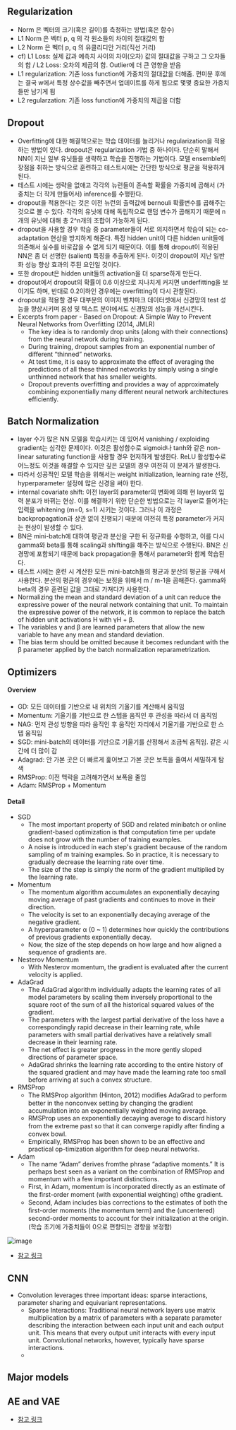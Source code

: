 ## Regularization
- Norm 은 벡터의 크기(혹은 길이)를 측정하는 방법(혹은 함수)
- L1 Norm 은 벡터 p, q 의 각 원소들의 차이의 절대값의 합
- L2 Norm 은 벡터 p, q 의 유클리디안 거리(직선 거리)
- cf)  L1 Loss: 실제 값과 예측치 사이의 차이(오차) 값의 절대값을 구하고 그 오차들의 합 / L2 Loss: 오차의 제곱의 합. Outlier에 더 큰 영향을 받음
- L1 regularization: 기존 loss function에 가중치의 절대값을 더해줌. 편미분 후에는 결국 w에서 특정 상수값을 빼주면서 업데이트를 하게 됨으로 몇몇 중요한 가중치들만 남기게 됨
- L2 regularzation: 기존 loss function에 가중치의 제곱을 더함


## Dropout
- Overfitting에 대한 해결책으로는 학습 데이터를 늘리거나 regularization을 적용하는 방법이 있다. dropout은 regularization 기법 중 하나이다. 단순히 말해서 NN이 지닌 일부 유닛들을 생략하고 학습을 진행하는 기법이다. 모델 ensemble의 장점을 취하는 방식으로 훈련하고 테스트시에는 간단한 방식으로 평균을 적용하게 된다.
- 테스트 시에는 생략을 없애고 각각의 뉴런들이 존속할 확률을 가중치에 곱해서 (가중치는 더 작게 만들어서) inference를 수행한다.
- dropout을 적용한다는 것은 이전 뉴런의 출력값에 bernouli 확률변수를 곱해주는 것으로 볼 수 있다. 각각의 유닛에 대해 독립적으로 랜덤 변수가 곱해지기 때문에 n개의 유닛에 대해 총 2^n개의 조합이 가능하게 된다.
- dropout을 사용할 경우 학습 중 parameter들이 서로 의지하면서 학습이 되는 co-adaptation 현상을 방지하게 해준다. 특정 hidden unit이 다른 hidden unit들에 의존해서 실수를 바로잡을 수 없게 되기 때문이다. 이를 통해 dropout이 적용된 NN은 좀 더 선명한 (salient) 특징을 추출하게 된다. 이것이 dropout이 지난 일반화 성능 향상 효과의 주된 요인일 것이다.
- 또한 dropout은 hidden unit들의 activation을 더 sparse하게 만든다. 
- dropout에서 dropout의 확률이 0.6 이상으로 지나치게 커지면 underfitting을 보이기도 하며, 반대로 0.2이하인 경우에는 overfitting이 다시 관찰된다.
- dropout을 적용할 경우 대부분의 이미지 벤치마크 데이터셋에서 신경망의 test 성능을 향상시키며 음성 및 텍스트 분야에서도 신경망의 성능을 개선시킨다. 
- Excerpts from paper - Based on Dropout: A Simple Way to Prevent Neural Networks from Overfitting (2014, JMLR)
  - The key idea is to randomly drop units (along with their connections) from the neural network during training.
  - During training, dropout samples from an exponential number of different “thinned” networks.
  - At test time, it is easy to approximate the effect of averaging the predictions of all these thinned networks by simply using a single unthinned network that has smaller weights. 
  - Dropout prevents overfitting and provides a way of approximately combining exponentially many different neural network architectures efficiently.

## Batch Normalization
- layer 수가 많은 NN 모델을 학습시키는 데 있어서 vanishing / exploiding gradient는 심각한 문제이다. 이것은 활성함수로 sigmoid나 tanh와 같은 non-linear saturating function을 사용할 경우 현저하게 발생한다. ReLU 활성함수로 어느정도 이것을 해결할 수 있지만 깊은 모델의 경우 여전히 이 문제가 발생한다.
- 따라서 성공적인 모델 학습을 위해서는 weight initialization, learning rate 선정, hyperparameter 설정에 많은 신경을 써야 한다. 
- internal covariate shift: 이전 layer의 parameter의 변화에 의해 현 layer의 입력 분포가 바뀌는 현상. 이를 해결하기 위한 단순한 방법으로는 각 layer로 들어가는 입력을 whitening (m=0, s=1) 시키는 것이다. 그러나 이 과정은 backpropagation과 상관 없이 진행되기 때문에 여전히 특정 parameter가 커지는 현상이 발생할 수 있다.
- BN은 mini-batch에 대하여 평균과 분산을 구한 뒤 정규화를 수행하고, 이를 다시 gamma와 beta를 통해 scaling과 shifting을 해주는 방식으로 수행된다. BN은 신경망에 포함되기 때문에 back propagation을 통해서 parameter와 함께 학습된다. 
- 테스트 시에는 훈련 시 계산한 모든 mini-batch들의 평균과 분산의 평균을 구해서 사용한다. 분산의 평균의 경우에는 보정을 위해서 m / m-1을 곱해준다. gamma와 beta의 경우 훈련된 값을 그대로 가져다가 사용한다.
- Normalizing the mean and standard deviation of a unit can reduce the expressive power of the neural network containing that unit. To maintain the expressive power of the network, it is common to replace the batch of hidden unit activations H with γH + β.
- The variables γ and β are learned parameters that allow the new variable to have any mean and standard deviation.
- The bias term should be omitted because it becomes redundant with the β parameter applied by the batch normalization reparametrization.

## Optimizers
#### Overview
- GD: 모든 데이터를 기반으로 내 위치의 기울기를 계산해서 움직임
- Momentum: 기울기를 기반으로 한 스텝을 움직인 후 관성을 따라서 더 움직임
- NAG: 먼저 관성 방향을 따라 움직인 후 움직인 자리에서 기울기를 기반으로 한 스텝 움직임
- SGD: mini-batch의 데이터를 기반으로 기울기를 산정해서 조금씩 움직임. 같은 시간에 더 많이 감
- Adagrad: 안 가본 곳은 더 빠르게 훑어보고 가본 곳은 보폭을 줄여서 세밀하게 탐색
- RMSProp: 이전 맥락을 고려해가면서 보폭을 줄임
- Adam: RMSProp + Momentum

#### Detail
- SGD
  - The most important property of SGD and related minibatch or online gradient-based optimization is that computation time per update does not grow with the number of training examples.
  - A noise is introduced in each step's gradient because of the random sampling of m training examples. So in practice, it is necessary to gradually decrease the learning rate over time.
  - The size of the step is simply the norm of the gradient multiplied by the learning rate.
- Momentum
  - The momentum algorithm accumulates an exponentially decaying moving average of past gradients and continues to move in their direction.
  - The velocity is set to an exponentially decaying average of the negative gradient.
  - A hyperparameter α (0 ~ 1) determines how quickly the contributions of previous gradients exponentially decay.
  - Now, the size of the step depends on how large and how aligned a sequence of gradients are.
- Nesterov Momentum
  - With Nesterov momentum, the gradient is evaluated after the current velocity is applied.
- AdaGrad
  - The AdaGrad algorithm individually adapts the learning rates of all model parameters by scaling them inversely proportional to the square root of the sum of all the historical squared values of the gradient.
  - The parameters with the largest partial derivative of the loss have a correspondingly rapid decrease in their learning rate, while parameters with small partial derivatives have a relatively small decrease in their learning rate.
  - The net effect is greater progress in the more gently sloped directions of parameter space.
  - AdaGrad shrinks the learning rate according to the entire history of the squared gradient and may have made the learning rate too small before arriving at such a convex structure.
- RMSProp
  - The RMSProp algorithm (Hinton, 2012) modiﬁes AdaGrad to perform better in the nonconvex setting by changing the gradient accumulation into an exponentially weighted moving average.
  - RMSProp uses an exponentially decaying average to discard history from the extreme past so that it can converge rapidly after ﬁnding a convex bowl.
  - Empirically, RMSProp has been shown to be an effective and practical op-timization algorithm for deep neural networks.
- Adam
  - The name “Adam” derives fromthe phrase “adaptive moments.” It is perhaps best seen as a variant on the combination of RMSProp and momentum with a few important distinctions.
  - First, in Adam, momentum is incorporated directly as an estimate of the ﬁrst-order moment (with exponential weighting) ofthe gradient.
  - Second, Adam includes bias corrections to the estimates of both the ﬁrst-order moments (the momentum term) and the (uncentered) second-order moments to account for their initialization at the origin. (학습 초기에 가중치들이 0으로 편향되는 경향을 보정함)

![image](https://user-images.githubusercontent.com/65876994/152711285-55c4adc0-a596-4f75-8bcc-8f815c356d5b.png)

- [참고 링크](https://hiddenbeginner.github.io/deeplearning/2019/09/22/optimization_algorithms_in_deep_learning.html)

## CNN
- Convolution leverages three important ideas: sparse interactions, parameter sharing and equivariant representations.
  - Sparse Interactions: Traditional neural network layers use matrix multiplication by a matrix of parameters with a separate parameter describing the interaction between each input unit and each output unit. This means that every output unit interacts with every input unit. Convolutional networks, however, typically have sparse interactions.
  - 

## Major models

## AE and VAE
- [참고 링크](https://wikidocs.net/152474#:~:text=VAE%EB%8A%94%20Input%20image%20X,%ED%95%98%EB%8A%94%20%EA%B2%83%EC%9D%84%20%EB%AA%A9%ED%91%9C%EB%A1%9C%20%ED%95%A9%EB%8B%88%EB%8B%A4.)
